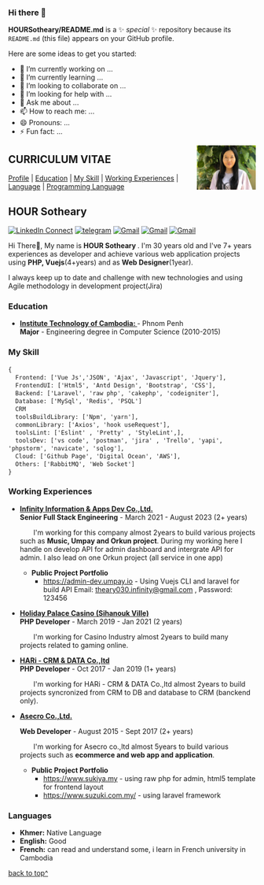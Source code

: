 
### Hi there 👋

**HOURSotheary/README.md** is a ✨ _special_ ✨ repository because its `README.md` (this file) appears on your GitHub profile.

Here are some ideas to get you started:

- 🔭 I’m currently working on ...
- 🌱 I’m currently learning ...
- 👯 I’m looking to collaborate on ...
- 🤔 I’m looking for help with ...
- 💬 Ask me about ...
- 📫 How to reach me: ...
- 😄 Pronouns: ...
- ⚡ Fun fact: ...

<a target="_blank" href="https://github.com/HOURSotheary"><img width="120" align="right" src="https://github.com/HOURSotheary/sotheary/blob/main/profile.jpg"></a>


## CURRICULUM VITAE

[Profile](#) | [Education](#education) | [My Skill](#my-skill) | [Working Experiences](#working-experiences) | [Language](#languages) | [Programming Language](#programming-language)

## HOUR Sotheary

[![LinkedIn Connect](https://img.shields.io/badge/%20-Connect-black?color=14171A&labelColor=212121&logo=linkedin&logoColor=ffcc80)](https://kh.linkedin.com/in/hour-sotheary-988648191/)
[![telegram](https://img.shields.io/badge/Telegram-Chat-black?color=14171A&labelColor=blue&logoColor=ffffff)](https://t.me/thearyy)
[![Gmail](https://img.shields.io/badge/%20-hoursotheary168@gmail.com-black?color=14171A&labelColor=ef5350&logo=gmail&logoColor=ffffff)](mailto:hoursotheary168@gmail.com?subject=From%20GitHub&cc=hoursotheary168@gmail&body=Hi,%20there.%20Found%20you%20from%20GitHub.)
[![Gmail](https://img.shields.io/badge/Phone-+855_99338088-black?color=14171A&labelColor=blue&logoColor=ffffff)](tel:85599338088)
[![Gmail](https://img.shields.io/badge/Address-Sangkat_ChomChoa_,_Phnom_Penh-black?color=14171A&labelColor=ffcc80&logoColor=ffffff)](https://www.google.com/maps/@11.527880,%20104.830181)

Hi There👋, My name is <b>HOUR Sotheary </b>. I'm 30 years old and I've 7+ years experiences as developer and achieve various web application projects using <b> PHP, Vuejs</b>(4+years) and as <b>Web Designer</b>(1year).

I always keep up to date and challenge with new technologies and using Agile methodology in development project(Jira)

### Education

- <b><a href="https://www.itc.edu.kh/" target="_blank" > Institute Technology of Cambodia:
  </a> </b> - Phnom Penh<br>
  <b>Major</b> - Engineering degree in Computer Science (2010-2015)

### My Skill

```tsx
{
  Frontend: ['Vue Js','JSON', 'Ajax', 'Javascript', 'Jquery'],
  FrontendUI: ['Html5', 'Antd Design', 'Bootstrap', 'CSS'],
  Backend: ['Laravel', 'raw php', 'cakephp', 'codeigniter'],
  Database: ['MySql', 'Redis', 'PSQL']
  CRM
  toolsBuildLibrary: ['Npm', 'yarn'],
  commonLibrary: ['Axios', 'hook useRequest'],
  toolsLint: ['Eslint' , 'Pretty' , 'StyleLint',],
  toolsDev: ['vs code', 'postman', 'jira' , 'Trello', 'yapi', 'phpstorm', 'navicate', 'sqlog'],
  Cloud: ['Github Page', 'Digital Ocean', 'AWS'],
  Others: ['RabbitMQ', 'Web Socket'] 
}
```

### Working Experiences

- <b> <a target="_blank" href="https://infinity-tech.cc/en/" target="_blank" > Infinity Information & Apps Dev Co.,Ltd.
  </a></b> <br>
  <b>Senior Full Stack Engineering</b> - March 2021 - August 2023 (2+ years)

  &nbsp;&nbsp;&nbsp;&nbsp;&nbsp;&nbsp;&nbsp;I'm working for this company almost 2years to build various projects such as <b>Music, Umpay and Orkun project</b>. During my working here I handle on develop API for admin dashboard and intergrate API for admin. I also lead on one Orkun project (all service in one app) 

  - <b>Public Project Portfolio</b>
    - <a target="_blank" href="https://admin-dev.umpay.io"> https://admin-dev.umpay.io </a> - Using Vuejs CLI and laravel for build API
    Email: theary030.infinity@gmail.com , Password: 123456
    
- <b> <a target="_blank" href="http://holiday-palace-casino-resort.sihanoukville-hotels.com/en/" target="_blank" >  Holiday Palace Casino (Sihanouk Ville)
  </a></b> <br> 
 <b>PHP Developer</b> - March 2019 - Jan 2021 (2 years)

  &nbsp;&nbsp;&nbsp;&nbsp;&nbsp;&nbsp;&nbsp;I'm working for Casino Industry almost 2years to build many projects related to gaming online</b>.
    
- <b> <a target="_blank" href="http://www.haricrm.com/" target="_blank" >  HARi - CRM & DATA Co.,ltd
  </a></b> <br> 
 <b>PHP Developer</b> - Oct 2017 - Jan 2019 (1+ years)

  &nbsp;&nbsp;&nbsp;&nbsp;&nbsp;&nbsp;&nbsp;I'm working for HARi - CRM & DATA Co.,ltd almost 2years to build projects syncronized from CRM to DB and database to CRM (banckend only)</b>.

- <b> <a target="_blank" href="https://www.asecro.com/" target="_blank" > Asecro Co.,Ltd.
  </a></b> <br>

  <b>Web Developer</b> - August 2015 - Sept 2017 (2+ years)

  &nbsp;&nbsp;&nbsp;&nbsp;&nbsp;&nbsp;&nbsp;I'm working for Asecro co.,ltd  almost 5years to build various projects such as <b>ecommerce and web app and application</b>.

  - <b>Public Project Portfolio</b>
    - <a target="_blank" href="https://www.sukiya.my/"> https://www.sukiya.my </a> - using raw php for admin, html5 template for frontend layout
    - <a target="_blank" href="https://www.suzuki.com.my/"> https://www.suzuki.com.my/ </a> - using laravel framework



### Languages

- <b>Khmer:</b> Native Language
- <b>English:</b> Good
- <b>French:</b> can read and understand some, i learn in French university in Cambodia

[back to top^](#curriculum-vitae)
